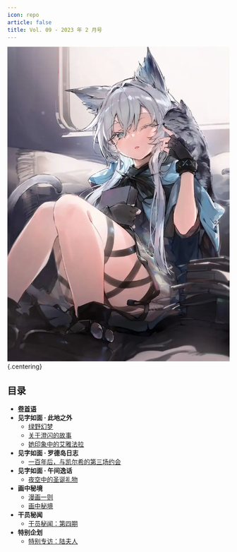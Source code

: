 ```yaml
---
icon: repo
article: false
title: Vol. 09 - 2023 年 2 月号
---
```


![](./res/cover.webp) {.centering}

## 目录

- [**卷首语**](intro.html)
- **见字如面 · 此地之外**
  - [绿野幻梦](article1.html)
  - [关于澄闪的故事](article2.html)
  - [她印象中的艾雅法拉](article3.html)
- **见字如面 · 罗德岛日志**
  - [一百年后，与凯尔希的第三场约会](article5.html)
- **见字如面 · 午间逸话**
  - [夜空中的圣诞礼物](article4.html)
- **画中秘境**
  - [漫画一则](comic1.html)
  - [画中秘境](paintings.html)
- **干员秘闻**
  - [干员秘闻：第四期](ope_sec.html)
- **特别企划**
  - [特别专访：陆夫人](interview.html)

<ArticleAd />